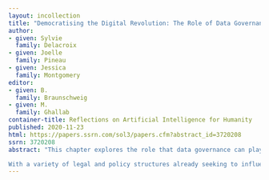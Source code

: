 ```yaml
---
layout: incollection
title: "Democratising the Digital Revolution: The Role of Data Governance"
author: 
- given: Sylvie
  family: Delacroix
- given: Joelle
  family: Pineau
- given: Jessica
  family: Montgomery
editor:
- given: B.
  family: Braunschweig
- given: M.
  family: Ghallab
container-title: Reflections on Artificial Intelligence for Humanity
published: 2020-11-23
html: https://papers.ssrn.com/sol3/papers.cfm?abstract_id=3720208
ssrn: 3720208
abstract: "This chapter explores the role that data governance can play in shaping the development of AI technologies. It starts by considering how the role of law and governance systems in the digital environment is shifting, prompted by public incidents that have exposed the negative or unintended consequences of data use for both individuals and society. As the ‘wild west’ view of the digital sphere as an ungoverned, or ungovernable space, becomes increasingly outmoded, the chapter considers how policymakers and legislators are increasingly seeking means through which to assert social values in digital systems.

With a variety of legal and policy structures already seeking to influence patterns of data use and technology development, this chapter then briefly reviews recent legislative and policy activities, noting that – despite recent efforts – gaps in the policy landscape remain. Finding that new forms of bottom-up data sharing arrangement are needed to enhance democratic governance of data use, the chapter concludes by exploring the role of data trusts as a vehicle for leveraging the power associated with data aggregation."
---
```


